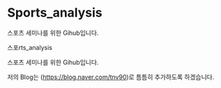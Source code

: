# Sports_analysis

<p>스포츠 세미나를 위한 Gihub입니다.

스포rts_analysis

<p>스포츠 세미나를 위한 Gihub입니다.

저의 Blog는 (https://blog.naver.com/tnv90)로 틈틈히 추가하도록 하겠습니다.</p>
